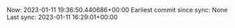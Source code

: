Now: 2023-01-11 19:36:50.440686+00:00 Earliest commit since sync: None Last sync: 2023-01-11 16:29:01+00:00
